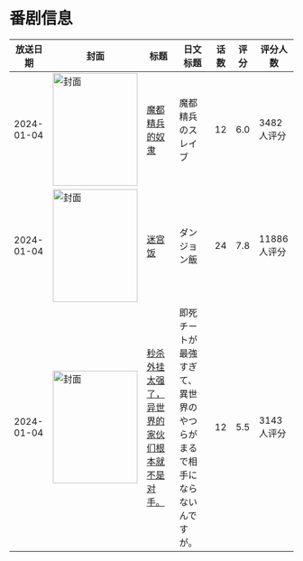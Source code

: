 # 番剧信息

|放送日期|封面|标题|日文标题|话数|评分|评分人数|
|---|---|---|---|---|---|---|
|2024-01-04|<img src="https://lain.bgm.tv/pic/cover/c/ae/19/357962_eEjJA.jpg" alt="封面" style="width:150px;height:200px;object-fit:cover;">|[魔都精兵的奴隶](https://bangumi.tv/subject/357962)|魔都精兵のスレイブ|12|6.0|3482人评分|
|2024-01-04|<img src="https://lain.bgm.tv/pic/cover/c/c5/88/395378_jztpO.jpg" alt="封面" style="width:150px;height:200px;object-fit:cover;">|[迷宫饭](https://bangumi.tv/subject/395378)|ダンジョン飯|24|7.8|11886人评分|
|2024-01-04|<img src="https://lain.bgm.tv/pic/cover/c/ef/c7/409441_wrBwz.jpg" alt="封面" style="width:150px;height:200px;object-fit:cover;">|[秒杀外挂太强了，异世界的家伙们根本就不是对手。](https://bangumi.tv/subject/409441)|即死チートが最強すぎて、異世界のやつらがまるで相手にならないんですが。|12|5.5|3143人评分|
